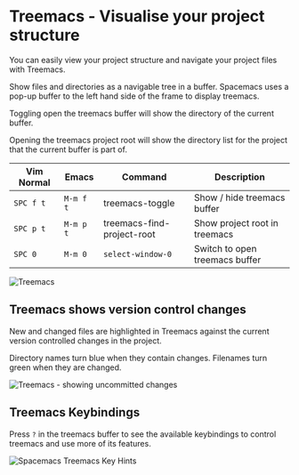 # Treemacs - Visualise your project structure

You can easily view your project structure and navigate your project files with Treemacs.

Show files and directories as a navigable tree in a buffer.  Spacemacs uses a pop-up buffer to the left hand side of the frame to display treemacs.

Toggling open the treemacs buffer will show the directory of the current buffer.

Opening the treemacs project root will show the directory list for the project that the current buffer is part of.

| Vim Normal | Emacs     | Command                    | Description                    |
|------------|-----------|----------------------------|--------------------------------|
| `SPC f t`  | `M-m f t` | treemacs-toggle            | Show / hide treemacs buffer    |
| `SPC p t`  | `M-m p t` | treemacs-find-project-root | Show project root in treemacs  |
| `SPC 0`    | `M-m 0`   | `select-window-0`          | Switch to open treemacs buffer |

![Treemacs](/images/spacemacs-treemacs-project-example.png)


## Treemacs shows version control changes

New and changed files are highlighted in Treemacs against the current version controlled changes in the project.

Directory names turn blue when they contain changes.  Filenames turn green when they are changed.

![Treemacs - showing uncommitted changes](/images/spacemacs-treemacs-project-changes.png)


## Treemacs Keybindings

Press `?` in the treemacs buffer to see the available keybindings to control treemacs and use more of its features.

![Spacemacs Treemacs Key Hints](/images/spacemacs-treemacs-keybindings.png)

